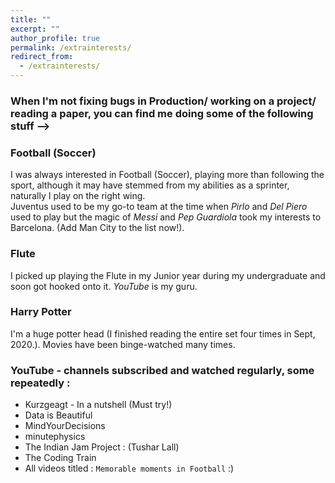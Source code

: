 ```yaml
---
title: ""
excerpt: ""
author_profile: true
permalink: /extrainterests/
redirect_from:
  - /extrainterests/
---
```


### When I'm not fixing bugs in Production/ working on a project/ reading a paper, you can find me doing some of the following stuff -->   

### Football (Soccer)
I was always interested in Football (Soccer), playing more than following the sport, although it may have stemmed from my abilities as a sprinter, naturally I play on the right wing. <br> 
Juventus used to be my go-to team at the time when *Pirlo* and *Del Piero* used to play but the magic of *Messi* and *Pep Guardiola* took my interests to Barcelona. (Add Man City to the list now!).

### Flute
I picked up playing the Flute in my Junior year during my undergraduate and soon got hooked onto it. *YouTube* is my guru.

### Harry Potter
I'm a huge potter head (I finished reading the entire set four times in Sept, 2020.). Movies have been binge-watched many times.

### YouTube - channels subscribed and watched regularly, some repeatedly :
* Kurzgeagt - In a nutshell (Must try!)
* Data is Beautiful
* MindYourDecisions
* minutephysics
* The Indian Jam Project : (Tushar Lall)
* The Coding Train
* All videos titled : `Memorable moments in Football` :)
